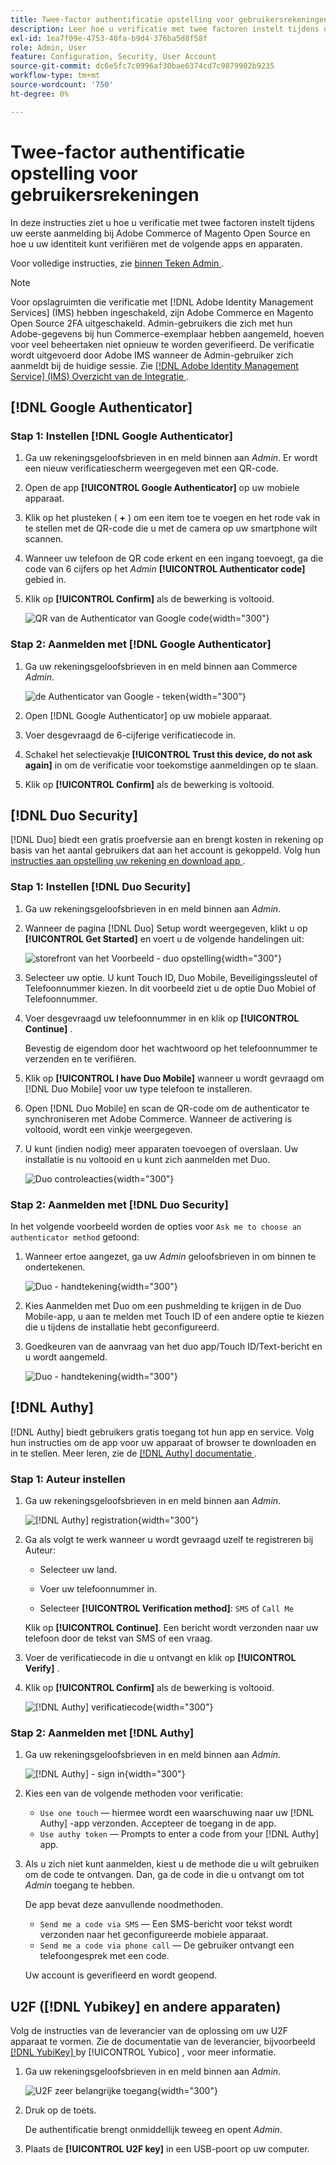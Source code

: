 ```yaml
---
title: Twee-factor authentificatie opstelling voor gebruikersrekeningen
description: Leer hoe u verificatie met twee factoren instelt tijdens de eerste aanmelding bij Admin en uw identiteit verifieert met behulp van een ondersteunde apparaat-app.
exl-id: 1ea7f09e-4753-40fa-b9d4-376ba5d8f58f
role: Admin, User
feature: Configuration, Security, User Account
source-git-commit: dc6e5fc7c0996af30bae6374cd7c9879902b9235
workflow-type: tm+mt
source-wordcount: '750'
ht-degree: 0%

---
```


# Twee-factor authentificatie opstelling voor gebruikersrekeningen

In deze instructies ziet u hoe u verificatie met twee factoren instelt tijdens uw eerste aanmelding bij Adobe Commerce of Magento Open Source en hoe u uw identiteit kunt verifiëren met de volgende apps en apparaten.

Voor volledige instructies, zie [ binnen Teken Admin ](../getting-started/admin-signin.md).

>[!NOTE]
>
>Voor opslagruimten die verificatie met [!DNL Adobe Identity Management Services] (IMS) hebben ingeschakeld, zijn Adobe Commerce en Magento Open Source 2FA uitgeschakeld. Admin-gebruikers die zich met hun Adobe-gegevens bij hun Commerce-exemplaar hebben aangemeld, hoeven voor veel beheertaken niet opnieuw te worden geverifieerd. De verificatie wordt uitgevoerd door Adobe IMS wanneer de Admin-gebruiker zich aanmeldt bij de huidige sessie. Zie [[!DNL Adobe Identity Management Service]  (IMS) Overzicht van de Integratie ](../getting-started/adobe-ims-integration-overview.md).

## [!DNL Google Authenticator]

### Stap 1: Instellen [!DNL Google Authenticator]

1. Ga uw rekeningsgeloofsbrieven in en meld binnen aan _Admin_. Er wordt een nieuw verificatiescherm weergegeven met een QR-code.

1. Open de app **[!UICONTROL Google Authenticator]** op uw mobiele apparaat.

1. Klik op het plusteken ( **+** ) om een item toe te voegen en het rode vak in te stellen met de QR-code die u met de camera op uw smartphone wilt scannen.

1. Wanneer uw telefoon de QR code erkent en een ingang toevoegt, ga die code van 6 cijfers op het _Admin_ **[!UICONTROL Authenticator code]** gebied in.

1. Klik op **[!UICONTROL Confirm]** als de bewerking is voltooid.

   ![ QR van de Authenticator van Google code ](./assets/storefront-2fa-google-qrcode.png){width="300"}

### Stap 2: Aanmelden met [!DNL Google Authenticator]

1. Ga uw rekeningsgeloofsbrieven in en meld binnen aan Commerce _Admin_.

   ![ de Authenticator van Google - teken ](./assets/storefront-2fa-google-code.png){width="300"}

1. Open [!DNL Google Authenticator] op uw mobiele apparaat.

1. Voer desgevraagd de 6-cijferige verificatiecode in.

1. Schakel het selectievakje **[!UICONTROL Trust this device, do not ask again]** in om de verificatie voor toekomstige aanmeldingen op te slaan.

1. Klik op **[!UICONTROL Confirm]** als de bewerking is voltooid.

## [!DNL Duo Security]

[!DNL Duo] biedt een gratis proefversie aan en brengt kosten in rekening op basis van het aantal gebruikers dat aan het account is gekoppeld. Volg hun [ instructies aan opstelling uw rekening en download app ](https://duo.com/product/multi-factor-authentication-mfa/duo-mobile-app).

### Stap 1: Instellen [!DNL Duo Security]

1. Ga uw rekeningsgeloofsbrieven in en meld binnen aan _Admin_.

1. Wanneer de pagina [!DNL Duo] Setup wordt weergegeven, klikt u op **[!UICONTROL Get Started]** en voert u de volgende handelingen uit:

   ![ storefront van het Voorbeeld - duo opstelling ](./assets/storefront-2fa-duo-setup-options.png){width="300"}

1. Selecteer uw optie. U kunt Touch ID, Duo Mobile, Beveiligingssleutel of Telefoonnummer kiezen. In dit voorbeeld ziet u de optie Duo Mobiel of Telefoonnummer.

1. Voer desgevraagd uw telefoonnummer in en klik op **[!UICONTROL Continue]** .

   Bevestig de eigendom door het wachtwoord op het telefoonnummer te verzenden en te verifiëren.

1. Klik op **[!UICONTROL I have Duo Mobile]** wanneer u wordt gevraagd om [!DNL Duo Mobile] voor uw type telefoon te installeren.

1. Open [!DNL Duo Mobile] en scan de QR-code om de authenticator te synchroniseren met Adobe Commerce. Wanneer de activering is voltooid, wordt een vinkje weergegeven.

1. U kunt (indien nodig) meer apparaten toevoegen of overslaan. Uw installatie is nu voltooid en u kunt zich aanmelden met Duo.

   ![ Duo controleacties ](./assets/storefront-2fa-duo-setup-complete.png){width="300"}

### Stap 2: Aanmelden met [!DNL Duo Security]

In het volgende voorbeeld worden de opties voor `Ask me to choose an authenticator method` getoond:

1. Wanneer ertoe aangezet, ga uw _Admin_ geloofsbrieven in om binnen te ondertekenen.

   ![ Duo - handtekening ](./assets/storefront-2fa-duo-auth.png){width="300"}

1. Kies Aanmelden met Duo om een pushmelding te krijgen in de Duo Mobile-app, u aan te melden met Touch ID of een andere optie te kiezen die u tijdens de installatie hebt geconfigureerd.

1. Goedkeuren van de aanvraag van het duo app/Touch ID/Text-bericht en u wordt aangemeld.

   ![ Duo - handtekening ](./assets/storefront-2fa-duo-success.png){width="300"}

## [!DNL Authy]

[!DNL Authy] biedt gebruikers gratis toegang tot hun app en service. Volg hun instructies om de app voor uw apparaat of browser te downloaden en in te stellen. Meer leren, zie de [[!DNL Authy]  documentatie ](https://authy.com/features/setup/).

### Stap 1: Auteur instellen

1. Ga uw rekeningsgeloofsbrieven in en meld binnen aan _Admin_.

   ![[!DNL Authy] registration ](./assets/storefront-2fa-authy-auth.png){width="300"}

1. Ga als volgt te werk wanneer u wordt gevraagd uzelf te registreren bij Auteur:

   - Selecteer uw land.

   - Voer uw telefoonnummer in.

   - Selecteer **[!UICONTROL Verification method]**: `SMS` of `Call Me`

   Klik op **[!UICONTROL Continue]**. Een bericht wordt verzonden naar uw telefoon door de tekst van SMS of een vraag.

1. Voer de verificatiecode in die u ontvangt en klik op **[!UICONTROL Verify]** .

1. Klik op **[!UICONTROL Confirm]** als de bewerking is voltooid.

   ![[!DNL Authy] verificatiecode ](./assets/storefront-2fa-authy-verify.png){width="300"}

### Stap 2: Aanmelden met [!DNL Authy]

1. Ga uw rekeningsgeloofsbrieven in en meld binnen aan _Admin_.

   ![[!DNL Authy] - sign in ](./assets/storefront-2fa-authy-access.png){width="300"}

1. Kies een van de volgende methoden voor verificatie:

   - `Use one touch` — hiermee wordt een waarschuwing naar uw [!DNL Authy] -app verzonden. Accepteer de toegang in de app.
   - `Use authy token` — Prompts to enter a code from your [!DNL Authy] app.

1. Als u zich niet kunt aanmelden, kiest u de methode die u wilt gebruiken om de code te ontvangen. Dan, ga de code in die u ontvangt om tot _Admin_ toegang te hebben.

   De app bevat deze aanvullende noodmethoden.

   - `Send me a code via SMS` — Een SMS-bericht voor tekst wordt verzonden naar het geconfigureerde mobiele apparaat.
   - `Send me a code via phone call` — De gebruiker ontvangt een telefoongesprek met een code.

   Uw account is geverifieerd en wordt geopend.

## U2F ([!DNL Yubikey] en andere apparaten)

Volg de instructies van de leverancier van de oplossing om uw U2F apparaat te vormen. Zie de documentatie van de leverancier, bijvoorbeeld [[!DNL YubiKey] ](https://support.yubico.com/hc/en-us/articles/360013790339-Getting-Started-with-Your-YubiKey) by [!UICONTROL Yubico] , voor meer informatie.

1. Ga uw rekeningsgeloofsbrieven in en meld binnen aan _Admin_.

   ![ U2F zeer belangrijke toegang ](./assets/storefront-2fa-u2f.png){width="300"}

1. Druk op de toets.

   De authentificatie brengt onmiddellijk teweeg en opent _Admin_.

1. Plaats de **[!UICONTROL U2F key]** in een USB-poort op uw computer.
